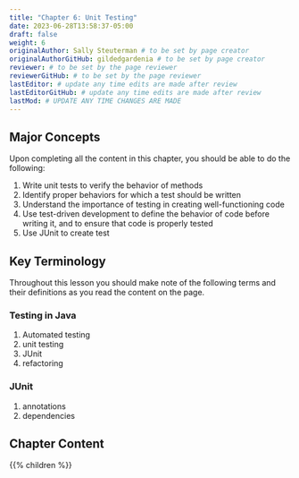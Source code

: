 ```yaml
---
title: "Chapter 6: Unit Testing"
date: 2023-06-28T13:58:37-05:00
draft: false
weight: 6
originalAuthor: Sally Steuterman # to be set by page creator
originalAuthorGitHub: gildedgardenia # to be set by page creator
reviewer: # to be set by the page reviewer
reviewerGitHub: # to be set by the page reviewer
lastEditor: # update any time edits are made after review
lastEditorGitHub: # update any time edits are made after review
lastMod: # UPDATE ANY TIME CHANGES ARE MADE
---
```


## Major Concepts

Upon completing all the content in this chapter, you should be able to do the following:

1. Write unit tests to verify the behavior of methods
1. Identify proper behaviors for which a test should be written
1. Understand the importance of testing in creating well-functioning code
1. Use test-driven development to define the behavior of code before writing it, and to ensure that code is properly tested
1. Use JUnit to create test

## Key Terminology

Throughout this lesson you should make note of the following terms and their definitions as you read the content on the page.

### Testing in Java

1. Automated testing
1. unit testing
1. JUnit
1. refactoring

### JUnit

1. annotations
1. dependencies

## Chapter Content

{{% children %}}
